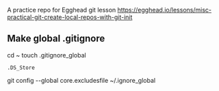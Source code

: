 A practice repo for Egghead git lesson
https://egghead.io/lessons/misc-practical-git-create-local-repos-with-git-init

## Make global .gitignore
cd ~
touch .gitignore_global
```
.DS_Store
```
git config --global core.excludesfile ~/.ignore_global
